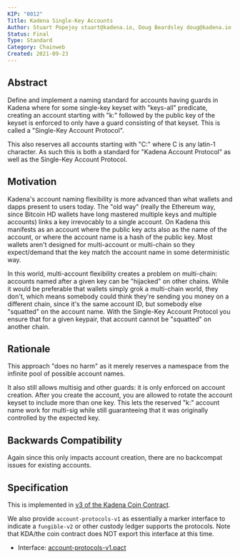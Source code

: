 ```yaml
---
KIP: "0012"
Title: Kadena Single-Key Accounts
Author: Stuart Popejoy stuart@kadena.io, Doug Beardsley doug@kadena.io
Status: Final
Type: Standard
Category: Chainweb
Created: 2021-09-23
---
```


## Abstract

Define and implement a naming standard for accounts having guards in Kadena where for some single-key
keyset with "keys-all" predicate, creating an account starting with "k:" followed by the public key of the keyset
is enforced to only have a guard consisting of that keyset. This is called a "Single-Key Account Protocol".

This also reserves all accounts starting with "C:" where C is any latin-1 character. As such this is both
a standard for "Kadena Account Protocol" as well as the Single-Key Account Protocol.

## Motivation

Kadena's account naming flexibility is more advanced than what wallets and dapps present to users today. The "old way"
(really the Ethereum way, since Bitcoin HD wallets have long mastered multiple keys and multiple accounts) links a key
irrevocably to a single account. On Kadena this manifests as an account where the public key acts also as the name of
the account, or where the account name is a hash of the public key. Most wallets aren't designed for multi-account or
multi-chain so they expect/demand that the key match the account name in some deterministic way.

In this world, multi-account flexibility creates a problem on multi-chain: accounts named after a given key can be
"hijacked" on other chains. While it would be preferable that wallets simply grok a multi-chain world, they don't, which
means somebody could think they're sending you money on a different chain, since it's the same account ID, but somebody
else "squatted" on the account name. With the Single-Key Account Protocol you ensure that for a given keypair, that
account cannot be "squatted" on another chain.

## Rationale

This approach "does no harm" as it merely reserves a namespace from the infinite pool of possible account names.

It also still allows multisig and other guards: it is only enforced on account creation. After you create the account,
you are allowed to rotate the account keyset to include more than one key. This lets the reserved "k:" account name work
for multi-sig while still guaranteeing that it was originally controlled by the expected key.

## Backwards Compatibility

Again since this only impacts account creation, there are no backcompat issues for existing accounts.


## Specification

This is implemented in [v3 of the Kadena Coin Contract](https://github.com/kadena-io/chainweb-node/blob/master/pact/coin-contract/v3/coin-v3.pact#L459-L477).

We also provide `account-protocols-v1` as essentially a marker interface to indicate a `fungible-v2` or other custody
ledger supports the protocols. Note that KDA/the coin contract does NOT export this interface at this time.

- Interface: [account-protocols-v1.pact](account-protocols-v1.pact)
